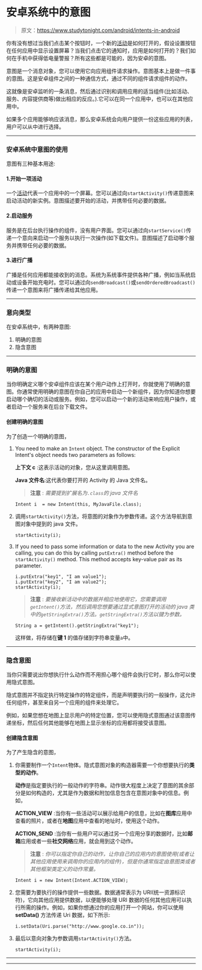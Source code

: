 # 安卓系统中的意图

> 原文：<https://www.studytonight.com/android/intents-in-android>

你有没有想过当我们点击某个按钮时，一个新的[活动](activity-in-android)是如何打开的，假设设置按钮在任何应用中显示设置屏幕？当我们点击它的通知时，应用是如何打开的？我们如何在手机中获得低电量警报？所有这些都是可能的，因为安卓的意图。

意图是一个消息对象，您可以使用它向应用组件请求操作。意图基本上是做一件事的意图。这是安卓组件之间的一种通信方式，通过不同的组件请求组件的动作。

这就像是安卓监听的一条消息，然后通过识别和调用应用的适当组件(比如活动、服务、内容提供商等)做出相应的反应。).它可以在同一个应用中，也可以在其他应用中。

如果多个应用能够响应该消息，那么安卓系统会向用户提供一份这些应用的列表，用户可以从中进行选择。

* * *

### 安卓系统中意图的使用

意图有三种基本用途:

#### 1.开始一项活动

一个[活动](activity-in-android)代表一个应用中的一个屏幕。您可以通过向`startActivity()`传递意图来启动活动的新实例。意图描述要开始的活动，并携带任何必要的数据。

#### 2.启动服务

服务是在后台执行操作的组件，没有用户界面。您可以通过向`startService()`传递一个意向来启动一个服务以执行一次操作(如下载文件)。意图描述了启动哪个服务并携带任何必要的数据。

#### 3.进行广播

广播是任何应用都能接收到的消息。系统为系统事件提供各种广播，例如当系统启动或设备开始充电时。您可以通过向`sendBroadcast()`或`sendOrderedBroadcast()`传递一个意图来将广播传递给其他应用。

* * *

### 意向类型

在安卓系统中，有两种意图:

1.  明确的意图
2.  隐含意图

* * *

### 明确的意图

当你明确定义哪个安卓组件应该在某个用户动作上打开时，你就使用了明确的意图。你通常使用明确的意图在你自己的应用中启动一个新组件，因为你知道你想要启动哪个确切的活动或服务。例如，您可以启动一个新的活动来响应用户操作，或者启动一个服务来在后台下载文件。

#### 创建明确的意图

为了创造一个明确的意图，

1.  You need to make an `Intent` object. The constructor of the Explicit Intent's object needs two parameters as follows:

    **上下文 c** :这表示活动的对象，您从这里调用意图。

    **Java 文件名**:这代表你要打开的 Activity 的 Java 文件名。

    > **注意** : *需要提到扩展名为`.class`的 java 文件名*

    ```
    Intent i  = new Intent(this, MyJavaFile.class);
    ```

2.  调用`startActivity()`方法，将意图的对象作为参数传递。这个方法导航到意图对象中提到的 java 文件。

    ```
    startActivity(i);
    ```

3.  If you need to pass some information or data to the new Activity you are calling, you can do this by calling `putExtra()` method before the `startActivity()` method. This method accepts key-value pair as its parameter.

    ```
    i.putExtra("key1", "I am value1");
    i.putExtra("key2", "I am value2");
    startActivity(i);
    ```

    > **注意** : *要接收新活动中的数据并相应地使用它，您需要调用`getIntent()`方法，然后调用您想要通过显式意图打开的活动的 java 类中的`getStringExtra()`方法。`getStringExtra()`方法以键为参数。*

    ```
    String a = getIntent().getStringExtra("key1");
    ```

    这样做，将存储在**键 1** 的值存储到字符串变量`a`中。

* * *

### 隐含意图

当你只需要说出你想执行什么动作而不用担心哪个组件会执行它时，那么你可以使用隐式意图。

隐式意图并不指定执行特定操作的特定组件，而是声明要执行的一般操作，这允许任何组件，甚至来自另一个应用的组件来处理它。

例如，如果您想在地图上显示用户的特定位置，您可以使用隐式意图通过该意图传递坐标，然后任何其他能够在地图上显示坐标的应用都将接受该意图。

#### 创建隐含意图

为了产生隐含的意图，

1.  你需要制作一个`Intent`物体。隐式意图对象的构造器需要一个你想要执行的**类型的动作**。

    **动作**是指定要执行的一般动作的字符串。动作很大程度上决定了意图的其余部分是如何构造的，尤其是作为数据和附加信息包含在意图对象中的信息。例如，

    **ACTION_VIEW** :当你有一些活动可以展示给用户的信息，比如在**图库**应用中查看的照片，或者在**地图**应用中查看的地址时，使用这个动作。

    **ACTION_SEND** :当你有一些用户可以通过另一个应用分享的数据时，比如**邮箱**应用或者一些**社交网络**应用，就会用到这个动作。

    > **注意** : *你可以指定你自己的动作，让你自己的应用内的意图使用(或者让其他应用使用来调用你的应用内的组件)，但是你通常指定由意图类或者其他框架类定义的动作常量。*

    ```
    Intent i = new Intent(Intent.ACTION_VIEW);
    ```

2.  您需要为要执行的操作提供一些数据。数据通常表示为 URI(统一资源标识符)，它向其他应用提供数据，以便能够处理 URI 数据的任何其他应用可以执行所需的操作。例如，如果你想通过你的应用打开一个网站，你可以使用 **setData()** 方法传递 Uri 数据，如下所示:

    ```
    i.setData(Uri.parse("http://www.google.co.in"));
    ```

3.  最后以意向对象为参数调用`startActivity()`方法。

    ```
    startActivity(i);
    ```

* * *

* * *